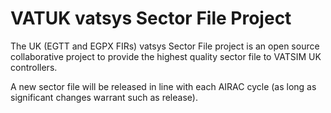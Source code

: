 # VATUK vatsys Sector File Project
The UK (EGTT and EGPX FIRs) vatsys Sector File project is an open source collaborative project to provide the highest quality sector file to VATSIM UK controllers.

A new sector file will be released in line with each AIRAC cycle (as long as significant changes warrant such as release).
